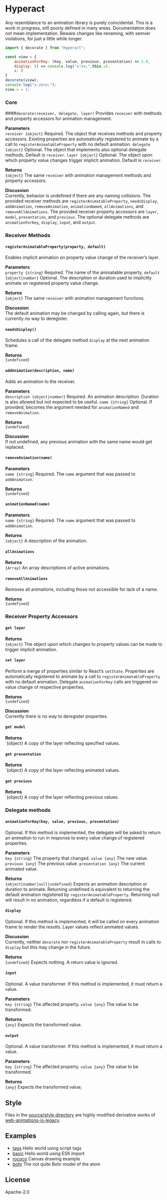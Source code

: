 # Hyperact

Any resemblance to an animation library is purely coincidental. 
This is a work in progress, still poorly defined in many areas. 
Documentation does not mean implementation. 
Beware changes like renaming, with semver violations, for just a little while longer.

```javascript
import { decorate } from "Hyperact";

const view = {
	animationForKey: (key, value, previous, presentation) => 1.0,
	display: () => console.log("x:%s;",this.x),
	x: 0
}
decorate(view);
console.log("x:zero;");
view.x = 1;
```


### Core


####`decorate(receiver, delegate, layer)`
  Provides `receiver` with methods and property accessors for animation management.

**Parameters**  
  `receiver {object}` Required. The object that receives methods and property accessors. Existing properties are automatically registered to animate by a call to `registerAnimatableProperty` with no default animation.
  `delegate {object}` Optional. The object that implements also optional delegate methods. Default is `receiver`.
  `layer {object}` Optional. The object upon which property value changes trigger implicit animation. Default is `receiver`.

**Returns**  
  `{object}` The same `receiver` with animation management methods and property accessors.

**Discussion**  
  Currently, behavior is undefined if there are any naming collisions. 
  The provided receiver methods are 
  `registerAnimatableProperty`, 
  `needsDisplay`, 
  `addAnimation`, 
  `removeAnimation`, 
  `animationNamed`, 
  `allAnimations`, and 
  `removeAllAnimations`.
  The provided receiver property accessors are 
  `layer`,
  `model`,
  `presentation`, and 
  `previous`.
  The optional delegate methods are 
  `animationForKey`, 
  `display`, 
  `input`, and 
  `output`.


### Receiver Methods


#### `registerAnimatableProperty(property, default)`
  Enables implicit animation on property value change of the receiver’s layer.

**Parameters**  
  `property {string}` Required. The name of the animatable property.
  `default {object|number}` Optional. The description or duration used to implicitly animate on registered property value change.

**Returns**  
  `{object}` The same `receiver` with animation management functions.

**Discussion**  
  The default animation may be changed by calling again, but there is currently no way to deregister.


#### `needsDisplay()`
  Schedules a call of the delegate method `display` at the next animation frame.

**Returns**  
  `{undefined}`


#### `addAnimation(description, name)`
  Adds an animation to the receiver.

**Parameters**  
  `description {object|number}` Required. An animation description. Duration is also allowed but not expected to be useful.
  `name {string}` Optional. If provided, becomes the argument needed for `animationNamed` and `removeAnimation`.

**Returns**  
  `{undefined}`

**Discussion**  
  If not undefined, any previous animation with the same name would get replaced.


#### `removeAnimation(name)`

**Parameters**  
  `name {string}` Required. The `name` argument that was passed to `addAnimation`.

**Returns**  
  `{undefined}`


#### `animationNamed(name)`

**Parameters**  
  `name {string}` Required. The `name` argument that was passed to `addAnimation`.

**Returns**  
  `{object}` A description of the animation.


#### `allAnimations`

**Returns**  
  `{Array}` An array descriptions of active animations.


#### `removeAllAnimations`
  Removes all animations, including those not accessible for lack of a name.

**Returns**  
  `{undefined}`


### Receiver Property Accessors


#### `get layer`

**Returns**  
  `{object}` The object upon which changes to property values can be made to trigger implicit animation.
  

#### `set layer`
  Perform a merge of properties similar to React’s `setState`. 
  Properties are automatically registered to animate by a call to `registerAnimatableProperty` with no default animation.
  Delegate `animationForKey` calls are triggered on value change of respective properties.

**Returns**  
  `{undefined}`

**Discussion**  
  Currently there is no way to deregister properties.


#### `get model`

**Returns**  
  `{object} A copy of the layer reflecting specified values.


#### `get presentation`

**Returns**  
  `{object} A copy of the layer reflecting animated values.


#### `get previous`

**Returns**  
  `{object} A copy of the layer reflecting previous values.


### Delegate methods


#### `animationForKey(key, value, previous, presentation)`
  Optional. If this method is implemented, the delegate will be asked to return an animation to run in response to every value change of registered properties.

**Parameters**  
  `key {string}` The property that changed.
  `value {any}` The new value.
  `previous {any}` The previous value.
  `presentation {any}` The current animated value.

**Returns**  
  `{object|number|null|undefined}` Expects an animation description or duration to animate. Returning undefined is equivalent to returning the default animation registered by `registerAnimatableProperty`. Returning null will result in no animation, regardless if a default is registered.


#### `display`
  Optional. If this method is implemented, it will be called on every animation frame to render the results. Layer values reflect animated values.

**Discussion**  
  Currently, neither `decorate` nor `registerAnimatableProperty` result in calls to `display` but this may change in the future.

**Returns**  
  `{undefined}` Expects nothing. A return value is ignored.


#### `input`
  Optional. A value transformer. If this method is implemented, it must return a value.

**Parameters**  
  `key {string}` The affected property.
  `value {any}` The value to be transformed.

**Returns**  
  `{any}` Expects the transformed value.


#### `output`
  Optional. A value transformer. If this method is implemented, it must return a value.

**Parameters**  
  `key {string}` The affected property.
  `value {any}` The value to be transformed.

**Returns**  
  `{any}` Expects the transformed value;


## Style

Files in the [source/style directory](https://github.com/KevinDoughty/hyperact/tree/master/source/style) are highly modified derivative works of [web-animations-js-legacy](https://github.com/web-animations/web-animations-js-legacy).


## Examples

- [tags](https://kevindoughty.github.io/hyperact/examples/tags/) Hello world using script tags
- [basic](https://kevindoughty.github.io/hyperact/examples/basic/) Hello world using ES6 import
- [rococo](https://kevindoughty.github.io/hyperact/examples/rococo/) Canvas drawing example
- [bohr](https://kevindoughty.github.io/hyperact/examples/bohr/) The not quite Bohr model of the atom


## License

Apache-2.0

